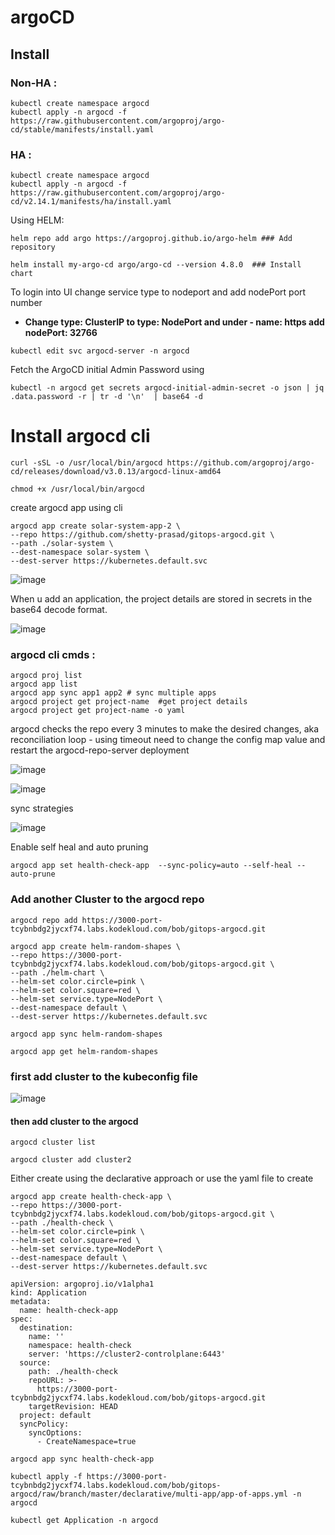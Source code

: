 # argoCD

## Install
### Non-HA :
```
kubectl create namespace argocd
kubectl apply -n argocd -f https://raw.githubusercontent.com/argoproj/argo-cd/stable/manifests/install.yaml
```

### HA :
```
kubectl create namespace argocd
kubectl apply -n argocd -f https://raw.githubusercontent.com/argoproj/argo-cd/v2.14.1/manifests/ha/install.yaml
```
Using HELM:

```
helm repo add argo https://argoproj.github.io/argo-helm ### Add repository

helm install my-argo-cd argo/argo-cd --version 4.8.0  ### Install chart
```

To login into UI change service type to nodeport and add nodePort port number
* **Change type: ClusterIP to type: NodePort and under - name: https add nodePort: 32766**

```
kubectl edit svc argocd-server -n argocd
```
Fetch the ArgoCD initial  Admin Password using 

```
kubectl -n argocd get secrets argocd-initial-admin-secret -o json | jq .data.password -r | tr -d '\n'  | base64 -d
```

# Install argocd cli
```
curl -sSL -o /usr/local/bin/argocd https://github.com/argoproj/argo-cd/releases/download/v3.0.13/argocd-linux-amd64

chmod +x /usr/local/bin/argocd
```
create argocd app using cli 
```
argocd app create solar-system-app-2 \
--repo https://github.com/shetty-prasad/gitops-argocd.git \
--path ./solar-system \
--dest-namespace solar-system \
--dest-server https://kubernetes.default.svc
```

![image](https://github.com/user-attachments/assets/a0438bae-22d2-4a04-8508-20f9e8b3ac8f)

When u add an application, the project details are stored in secrets in the base64 decode format.

![image](https://github.com/user-attachments/assets/74f133ce-fe5c-40e7-9ddc-0f1d1c91cd12)

### argocd cli cmds :
```
argocd proj list
argocd app list
argocd app sync app1 app2 # sync multiple apps
argocd project get project-name  #get project details
argocd project get project-name -o yaml
```

argocd checks the repo every 3 minutes to make the desired changes, aka reconciliation loop - using timeout
need to change the config map value and restart the argocd-repo-server deployment

![image](https://github.com/user-attachments/assets/3704b5b8-426e-4fa4-b478-c9b9557a5787)

![image](https://github.com/user-attachments/assets/6a336c40-5778-4bf8-9a9c-bec87b0b59db)

sync strategies

![image](https://github.com/user-attachments/assets/7e8fbf83-f912-4161-abcf-1a8b1a505625)

Enable self heal and auto pruning
```
argocd app set health-check-app  --sync-policy=auto --self-heal --auto-prune
```

### Add another Cluster to the argocd repo

```
argocd repo add https://3000-port-tcybnbdg2jycxf74.labs.kodekloud.com/bob/gitops-argocd.git
```
```
argocd app create helm-random-shapes \
--repo https://3000-port-tcybnbdg2jycxf74.labs.kodekloud.com/bob/gitops-argocd.git \
--path ./helm-chart \
--helm-set color.circle=pink \
--helm-set color.square=red \
--helm-set service.type=NodePort \
--dest-namespace default \
--dest-server https://kubernetes.default.svc
```
```
argocd app sync helm-random-shapes
```

```
argocd app get helm-random-shapes
```
### first add cluster to the kubeconfig file

![image](https://github.com/user-attachments/assets/b7656894-c4ec-44e1-9950-32e717e2d9c5)

#### then add cluster to the argocd

```
argocd cluster list

argocd cluster add cluster2
```

Either create using the declarative approach or use the yaml file to create 

```
argocd app create health-check-app \
--repo https://3000-port-tcybnbdg2jycxf74.labs.kodekloud.com/bob/gitops-argocd.git \
--path ./health-check \
--helm-set color.circle=pink \
--helm-set color.square=red \
--helm-set service.type=NodePort \
--dest-namespace default \
--dest-server https://kubernetes.default.svc
```
```
apiVersion: argoproj.io/v1alpha1
kind: Application
metadata:
  name: health-check-app
spec:
  destination:
    name: ''
    namespace: health-check
    server: 'https://cluster2-controlplane:6443'
  source:
    path: ./health-check
    repoURL: >-
      https://3000-port-tcybnbdg2jycxf74.labs.kodekloud.com/bob/gitops-argocd.git
    targetRevision: HEAD
  project: default
  syncPolicy:
    syncOptions:
      - CreateNamespace=true
```

```
argocd app sync health-check-app
```
```
kubectl apply -f https://3000-port-tcybnbdg2jycxf74.labs.kodekloud.com/bob/gitops-argocd/raw/branch/master/declarative/multi-app/app-of-apps.yml -n argocd

kubectl get Application -n argocd
```






